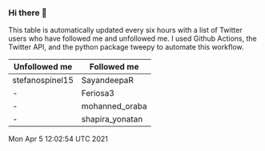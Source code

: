 ### Hi there 👋

This table is automatically updated every six hours with a list of Twitter users who have followed me and unfollowed me. I used Github Actions, the Twitter API, and the python package tweepy to automate this workflow.

| Unfollowed me |  Followed me |
| --- | --- |
|stefanospinel15|SayandeepaR|
|-|Feriosa3|
|-|mohanned_oraba|
|-|shapira_yonatan|
Mon Apr  5 12:02:54 UTC 2021
